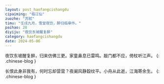 ```yaml
---
layout: post_haofangcishangdu
cipaiming: "临江仙"
zuozhe: "苏轼"
timu: "壬戌九月，雪堂夜饮，醉归临皋作。"
paihao: 28
diyiju: "夜饮东坡醒复醉"
category: haofangcishangdu
date: 2024-05-06
---
```


夜饮东坡醒复醉，归来仿佛三更。家童鼻息已雷鸣。敲门都不应，倚杖听江声。
{: .chinese-blog }

长恨此身非我有，何时忘却营营？夜阑风静縠纹平。小舟从此逝，江海寄余生。
{: .chinese-blog }
